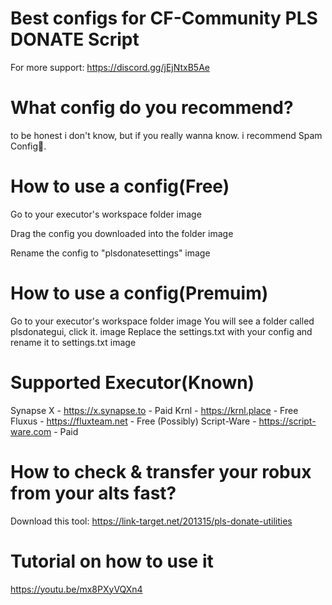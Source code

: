 # Best configs for CF-Community PLS DONATE Script
For more support: https://discord.gg/jEjNtxB5Ae

# What config do you recommend?
to be honest i don't know, but if you really wanna know. i recommend Spam Config💬.

# How to use a config(Free)
Go to your executor's workspace folder image

Drag the config you downloaded into the folder image

Rename the config to "plsdonatesettings" image

# How to use a config(Premuim)
Go to your executor's workspace folder
image
You will see a folder called plsdonategui, click it.
image
Replace the settings.txt with your config and rename it to settings.txt
image

# Supported Executor(Known)
Synapse X - https://x.synapse.to - Paid
Krnl - https://krnl.place - Free
Fluxus - https://fluxteam.net - Free
(Possibly) Script-Ware - https://script-ware.com - Paid

# How to check & transfer your robux from your alts fast?
Download this tool:
https://link-target.net/201315/pls-donate-utilities

# Tutorial on how to use it
https://youtu.be/mx8PXyVQXn4
